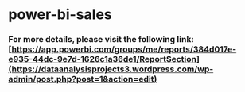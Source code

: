 # power-bi-sales
### For more details, please visit the following link: [https://app.powerbi.com/groups/me/reports/384d017e-e935-44dc-9e7d-1626c1a36de1/ReportSection](https://dataanalysisprojects3.wordpress.com/wp-admin/post.php?post=1&action=edit)
